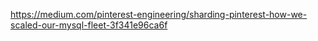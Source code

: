 https://medium.com/pinterest-engineering/sharding-pinterest-how-we-scaled-our-mysql-fleet-3f341e96ca6f
